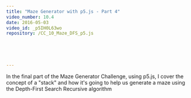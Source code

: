 ```yaml
---
title: "Maze Generator with p5.js - Part 4"
video_number: 10.4
date: 2016-05-03
video_id: _p5IH0L63wo
repository: /CC_10_Maze_DFS_p5.js

  


  
---
```


In the final part of the Maze Generator Challenge, using p5.js, I cover the concept of a "stack" and how it's going to help us generate a maze using the Depth-First Search Recursive algorithm

